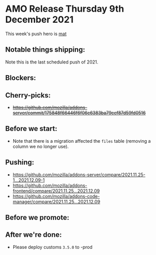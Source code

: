 # AMO Release Thursday 9th December 2021

This week's push hero is [mat](https://github.com/diox)

## Notable things shipping:

Note this is the last scheduled push of 2021.

## Blockers:

## Cherry-picks:
- ~~https://github.com/mozilla/addons-server/commit/175848f66446f6f06c6383ba79cef87d59fd0516~~

## Before we start:
- Note that there is a migration affected the `files` table (removing a column we no longer use).

## Pushing:

- https://github.com/mozilla/addons-server/compare/2021.11.25-1...2021.12.09-1
- https://github.com/mozilla/addons-frontend/compare/2021.11.25...2021.12.09
- https://github.com/mozilla/addons-code-manager/compare/2021.11.25...2021.12.09

## Before we promote:

## After we're done:

- Please deploy customs `3.5.0` to -prod
